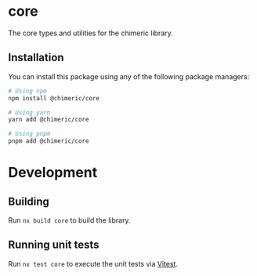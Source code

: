 # core

The core types and utilities for the chimeric library.

## Installation

You can install this package using any of the following package managers:

```bash
# Using npm
npm install @chimeric/core

# Using yarn
yarn add @chimeric/core

# Using pnpm
pnpm add @chimeric/core
```

# Development

## Building

Run `nx build core` to build the library.

## Running unit tests

Run `nx test core` to execute the unit tests via [Vitest](https://vitest.dev/).
